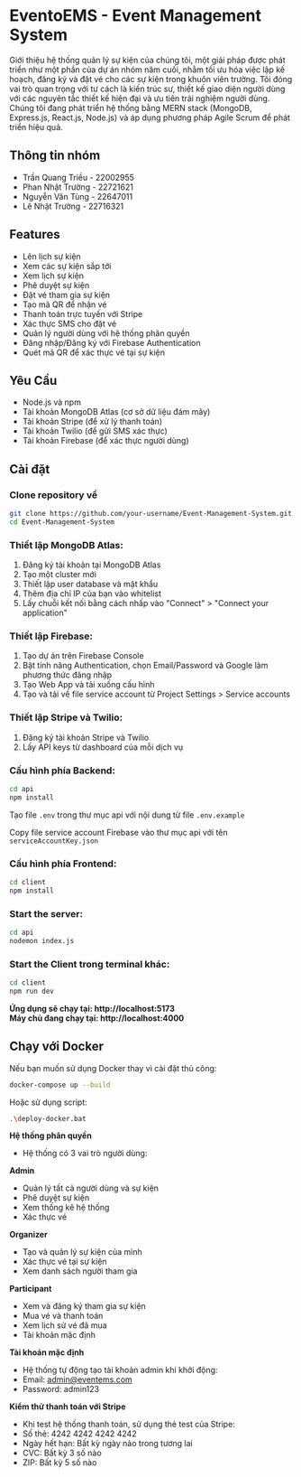 # EventoEMS - Event Management System

Giới thiệu hệ thống quản lý sự kiện của chúng tôi, một giải pháp được phát triển như một phần của dự án nhóm năm cuối, nhằm tối ưu hóa việc lập kế hoạch, đăng ký và đặt vé cho các sự kiện trong khuôn viên trường. Tôi đóng vai trò quan trọng với tư cách là kiến trúc sư, thiết kế giao diện người dùng với các nguyên tắc thiết kế hiện đại và ưu tiên trải nghiệm người dùng. Chúng tôi đang phát triển hệ thống bằng MERN stack (MongoDB, Express.js, React.js, Node.js) và áp dụng phương pháp Agile Scrum để phát triển hiệu quả.

## Thông tin nhóm 

- Trần Quang Triều - 22002955 
- Phan Nhật Trường - 22721621
- Nguyễn Văn Tùng - 22647011
- Lê Nhật Trường - 22716321

## Features

- Lên lịch sự kiện
- Xem các sự kiện sắp tới
- Xem lịch sự kiện
- Phê duyệt sự kiện
- Đặt vé tham gia sự kiện
- Tạo mã QR để nhận vé
- Thanh toán trực tuyến với Stripe
- Xác thực SMS cho đặt vé
- Quản lý người dùng với hệ thống phân quyền
- Đăng nhập/Đăng ký với Firebase Authentication
- Quét mã QR để xác thực vé tại sự kiện

## Yêu Cầu

- Node.js và npm
- Tài khoản MongoDB Atlas (cơ sở dữ liệu đám mây)
- Tài khoản Stripe (để xử lý thanh toán)
- Tài khoản Twilio (để gửi SMS xác thực)
- Tài khoản Firebase (để xác thực người dùng)

## Cài đặt

### Clone repository về
```bash
git clone https://github.com/your-username/Event-Management-System.git
cd Event-Management-System
```

### Thiết lập MongoDB Atlas:

1. Đăng ký tài khoản tại MongoDB Atlas
2. Tạo một cluster mới 
3. Thiết lập user database và mật khẩu
4. Thêm địa chỉ IP của bạn vào whitelist 
5. Lấy chuỗi kết nối bằng cách nhấp vào "Connect" > "Connect your application"

### Thiết lập Firebase:

1. Tạo dự án trên Firebase Console
2. Bật tính năng Authentication, chọn Email/Password và Google làm phương thức đăng nhập
3. Tạo Web App và tải xuống cấu hình
4. Tạo và tải về file service account từ Project Settings > Service accounts

### Thiết lập Stripe và Twilio:

1. Đăng ký tài khoản Stripe và Twilio
2. Lấy API keys từ dashboard của mỗi dịch vụ

### Cấu hình phía Backend:
```bash
cd api
npm install
```

Tạo file `.env` trong thư mục api với nội dung từ file `.env.example` 

Copy file service account Firebase vào thư mục api với tên `serviceAccountKey.json`

### Cấu hình phía Frontend:
```bash
cd client
npm install
```

### Start the server:
```bash
cd api
nodemon index.js
```

### Start the Client trong terminal khác:
```bash
cd client
npm run dev
```
**Ứng dụng sẽ chạy tại: http://localhost:5173**<br>
**Máy chủ đang chạy tại: http://localhost:4000**

## Chạy với Docker
Nếu bạn muốn sử dụng Docker thay vì cài đặt thủ công:

```bash
docker-compose up --build
```

Hoặc sử dụng script:
```bash
.\deploy-docker.bat
```

**Hệ thống phân quyền**
* Hệ thống có 3 vai trò người dùng:

**Admin**

* Quản lý tất cả người dùng và sự kiện
* Phê duyệt sự kiện
* Xem thống kê hệ thống
* Xác thực vé

**Organizer**

* Tạo và quản lý sự kiện của mình
* Xác thực vé tại sự kiện
* Xem danh sách người tham gia

**Participant**

* Xem và đăng ký tham gia sự kiện
* Mua vé và thanh toán
* Xem lịch sử vé đã mua
* Tài khoản mặc định

**Tài khoản mặc định**
* Hệ thống tự động tạo tài khoản admin khi khởi động:
* Email: admin@eventems.com
* Password: admin123

**Kiểm thử thanh toán với Stripe**
* Khi test hệ thống thanh toán, sử dụng thẻ test của Stripe:
* Số thẻ: 4242 4242 4242 4242
* Ngày hết hạn: Bất kỳ ngày nào trong tương lai
* CVC: Bất kỳ 3 số nào
* ZIP: Bất kỳ 5 số nào